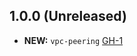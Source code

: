 ## 1.0.0 (Unreleased)

- **NEW:** `vpc-peering` [GH-1]( https://github.com/terraform-alicloud-modules/terraform-alicloud-vpc-peering/pull/1)
